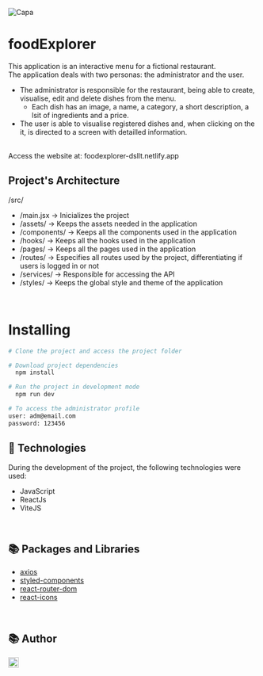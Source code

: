 ![Capa](https://user-images.githubusercontent.com/62303172/221061091-01f0f6c5-e590-4a6b-a416-ba261bf104ad.png)

# foodExplorer
This application is an interactive menu for a fictional restaurant. <br>
The application deals with two personas: the administrator and the user.
* The administrator is responsible for the restaurant, being able to create, visualise, edit and delete dishes from the menu. 
    * Each dish has an image, a name, a category, a short description, a lsit of ingredients and a price.
* The user is able to visualise registered dishes and, when clicking on the it, is directed to a screen with detailled information.
<br>
Access the website at: foodexplorer-dsllt.netlify.app
<br>

## Project's Architecture
/src/ <br>

- /main.jsx -> Inicializes the project
- /assets/ -> Keeps the assets needed in the application
- /components/ -> Keeps all the components used in the application
- /hooks/ -> Keeps all the hooks used in the application
- /pages/ -> Keeps all the pages used in the application
- /routes/ -> Especifies all routes used by the project, differentiating if users is logged in or not
- /services/ -> Responsible for accessing the API
- /styles/ -> Keeps the global style and theme of the application

<br>


# Installing
```bash
# Clone the project and access the project folder

# Download project dependencies
  npm install

# Run the project in development mode
  npm run dev
```

```bash
# To access the administrator profile
user: adm@email.com
password: 123456
```

## 🚀 Technologies
During the development of the project, the following technologies were used:
* JavaScript
* ReactJs
* ViteJS

<br>

## 📚 Packages and Libraries
* [axios](https://www.npmjs.com/package/axios)
* [styled-components](https://www.npmjs.com/package/styled-components)
* [react-router-dom](https://www.npmjs.com/package/react-router-dom)
* [react-icons](https://www.npmjs.com/package/react-icons)

<br>

## 📚 Author
<a href="https://www.linkedin.com/in/dayanesallet/" target="_blank"><img align="left" src="https://raw.githubusercontent.com/yushi1007/yushi1007/main/images/linkedin.svg" alt="" width="21px"/></a>
